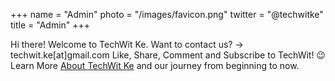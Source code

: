 +++
name = "Admin"
photo = "/images/favicon.png"
twitter = "@techwitke"
title = "Admin"
+++

Hi there! 
Welcome to TechWit Ke. 
Want to contact us? → techwit.ke[at]gmail.com
Like, Share, Comment and Subscribe to TechWit! 😉 
Learn More [About TechWit Ke](/about) and our journey from beginning to now.
